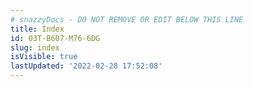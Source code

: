 ```yaml
---
# snazzyDocs - DO NOT REMOVE OR EDIT BELOW THIS LINE
title: Index
id: 03T-B607-M76-6DG
slug: index
isVisible: true
lastUpdated: '2022-02-28 17:52:08'
---
```

